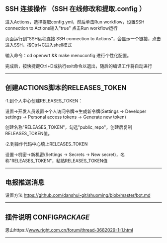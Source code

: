 ## SSH 连接操作 （SSH 在线修改和提取.config ）                                                                      

 进入Actions，选择提取config.yml，然后单击Run workflow，设置SSH connection to Actions输入"true"  点击Run workflow运行

 页面运行到“SSH远程连接 SSH connection to Actions”，会显示一个链接，点击进入SSH，按Ctrl+C进入shell模式

 输入命令：cd openwrt && make menuconfig 进行个性化配置。

 完成后，按快捷键Ctrl+D或执行exit命令以退出，随后的编译工作将自动进行
   
---

## 创建ACTIONS脚本的RELEASES_TOKEN

·1.到个人中心创建RELEASES_TOKEN：

 设置→开发人员设置→个人访问令牌→生成新令牌(Settings → Developer settings → Personal access tokens → Generate new token)

 创建名称"RELEASES_TOKEN"，勾选"public_repo"，创建后复制RELEASES_TOKEN值。

·2.到操作代码中心填上RELEASES_TOKEN

 设置→机密→新机密(Settings → Secrets → New secret)，名称"RELEASES_TOKEN"，粘贴RELEASES_TOKEN值

---

## 电报推送消息

设置方法 https://github.com/danshui-git/shuoming/blob/master/bot.md

---

## 插件说明 CONFIG*PACKAGE*

恩山https://www.right.com.cn/forum/thread-3682029-1-1.html

---
